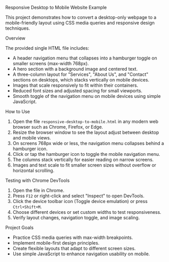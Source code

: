  Responsive Desktop to Mobile Website Example

This project demonstrates how to convert a desktop-only webpage to a mobile-friendly layout using CSS media queries and responsive design techniques.

 Overview

The provided single HTML file includes:

- A header navigation menu that collapses into a hamburger toggle on smaller screens (max-width 768px).
- A hero section with a background image and centered text.
- A three-column layout for "Services", "About Us", and "Contact" sections on desktops, which stacks vertically on mobile devices.
- Images that scale responsively to fit within their containers.
- Reduced font sizes and adjusted spacing for small viewports.
- Smooth toggle of the navigation menu on mobile devices using simple JavaScript.

 How to Use

1. Open the file `responsive-desktop-to-mobile.html` in any modern web browser such as Chrome, Firefox, or Edge.
2. Resize the browser window to see the layout adjust between desktop and mobile views.
3. On screens 768px wide or less, the navigation menu collapses behind a hamburger icon.
4. Click or tap the hamburger icon to toggle the mobile navigation menu.
5. The columns stack vertically for easier reading on narrow screens.
6. Images and text scale to fit smaller screen sizes without overflow or horizontal scrolling.

 Testing with Chrome DevTools

1. Open the file in Chrome.
2. Press `F12` or right-click and select "Inspect" to open DevTools.
3. Click the device toolbar icon (Toggle device emulation) or press `Ctrl+Shift+M`.
4. Choose different devices or set custom widths to test responsiveness.
5. Verify layout changes, navigation toggle, and image scaling.

 Project Goals

- Practice CSS media queries with max-width breakpoints.
- Implement mobile-first design principles.
- Create flexible layouts that adapt to different screen sizes.
- Use simple JavaScript to enhance navigation usability on mobile.


